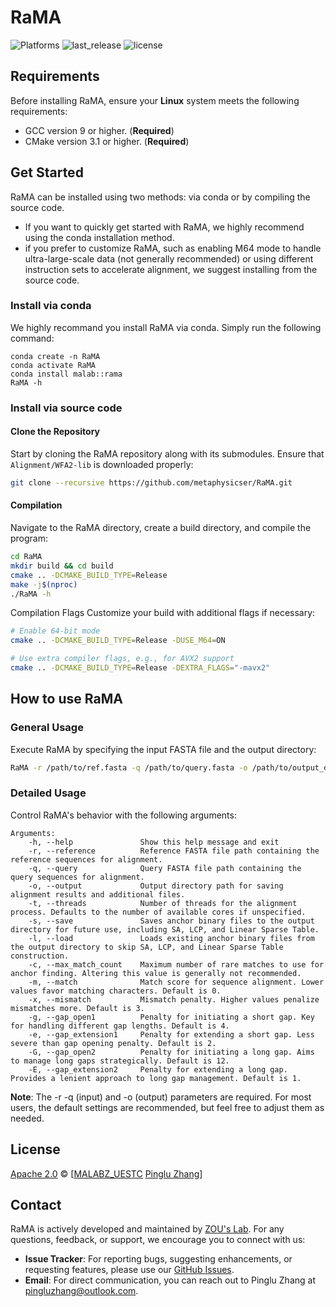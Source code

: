 ﻿# RaMA
![Platforms](https://anaconda.org/malab/rama/badges/platforms.svg) ![last_release](https://anaconda.org/malab/rama/badges/latest_release_date.svg) ![license](https://anaconda.org/malab/rama/badges/license.svg)

## Requirements
Before installing RaMA, ensure your **Linux** system meets the following requirements:
- GCC version 9 or higher. (**Required**)
- CMake version 3.1 or higher. (**Required**)

## Get Started
RaMA can be installed using two methods: via conda or by compiling the source code. 
- If you want to quickly get started with RaMA, we highly recommend using the conda installation method. 
- if you prefer to customize RaMA, such as enabling M64 mode to handle ultra-large-scale data (not generally recommended) or using different instruction sets to accelerate alignment, we suggest installing from the source code.
### Install via conda
We highly recommand you install RaMA via conda. Simply run the following command:
~~~
conda create -n RaMA
conda activate RaMA
conda install malab::rama
RaMA -h
~~~
### Install via source code
#### Clone the Repository
Start by cloning the RaMA repository along with its submodules. Ensure that `Alignment/WFA2-lib` is downloaded properly:
~~~sh
git clone --recursive https://github.com/metaphysicser/RaMA.git
~~~
#### Compilation
Navigate to the RaMA directory, create a build directory, and compile the program:
~~~sh
cd RaMA 
mkdir build && cd build
cmake .. -DCMAKE_BUILD_TYPE=Release
make -j$(nproc)
./RaMA -h
~~~
Compilation Flags
Customize your build with additional flags if necessary:
~~~sh
# Enable 64-bit mode
cmake .. -DCMAKE_BUILD_TYPE=Release -DUSE_M64=ON

# Use extra compiler flags, e.g., for AVX2 support
cmake .. -DCMAKE_BUILD_TYPE=Release -DEXTRA_FLAGS="-mavx2"
~~~

## How to use RaMA
### General Usage
Execute RaMA by specifying the input FASTA file and the output directory:
~~~sh
RaMA -r /path/to/ref.fasta -q /path/to/query.fasta -o /path/to/output_dir
~~~

### Detailed Usage
Control RaMA's behavior with the following arguments:
~~~plaintext
Arguments:
    -h, --help               Show this help message and exit 
    -r, --reference          Reference FASTA file path containing the reference sequences for alignment.
    -q, --query              Query FASTA file path containing the query sequences for alignment.
    -o, --output             Output directory path for saving alignment results and additional files.
    -t, --threads            Number of threads for the alignment process. Defaults to the number of available cores if unspecified.
    -s, --save               Saves anchor binary files to the output directory for future use, including SA, LCP, and Linear Sparse Table.
    -l, --load               Loads existing anchor binary files from the output directory to skip SA, LCP, and Linear Sparse Table construction.
    -c, --max_match_count    Maximum number of rare matches to use for anchor finding. Altering this value is generally not recommended.
    -m, --match              Match score for sequence alignment. Lower values favor matching characters. Default is 0.
    -x, --mismatch           Mismatch penalty. Higher values penalize mismatches more. Default is 3.
    -g, --gap_open1          Penalty for initiating a short gap. Key for handling different gap lengths. Default is 4.
    -e, --gap_extension1     Penalty for extending a short gap. Less severe than gap opening penalty. Default is 2.
    -G, --gap_open2          Penalty for initiating a long gap. Aims to manage long gaps strategically. Default is 12.
    -E, --gap_extension2     Penalty for extending a long gap. Provides a lenient approach to long gap management. Default is 1.
~~~
**Note**: The -r -q (input) and -o (output) parameters are required. For most users, the default settings are recommended, but feel free to adjust them as needed.

## License
[Apache 2.0](https://github.com/metaphysicser/RaMA/blob/master/LICENSE) © [[MALABZ_UESTC](https://github.com/malabz) [Pinglu Zhang](https://github.com/metaphysicser)]

## Contact

RaMA is actively developed and maintained by [ZOU's Lab](https://github.com/malabz). For any questions, feedback, or support, we encourage you to connect with us:

- **Issue Tracker**: For reporting bugs, suggesting enhancements, or requesting features, please use our [GitHub Issues](https://github.com/metaphysicser/RaMA/issues).
- **Email**: For direct communication, you can reach out to Pinglu Zhang at [pingluzhang@outlook.com](mailto:pingluzhang@outlook.com).

